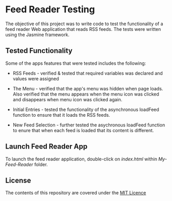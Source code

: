 # Feed Reader Testing

The objective of this project was to write code to test the functionality of a feed reader Web application that reads RSS feeds. The tests were written using the Jasmine framework.

## Tested Functionality

Some of the apps features that were tested includes the following:

* RSS Feeds - verified & tested that required variables was declared and values were assigned

*  The Menu - verified that the app's menu was hidden when page loads. Also verified that the menu appears when the menu icon was clicked and disappears when menu icon was clicked again.

* Initial Entries - tested the functionality of the asynchronous loadFeed function to ensure that it loads the RSS feeds.

* New Feed Selection - further tested the asychronous loadFeed function to enure that when each feed is loaded that its content is different. 

## Launch Feed Reader App

To launch the feed reader application, double-click on *index.html* within *My-Feed-Reader* folder.

## License

The contents of this repository are covered under the [MIT Licence](#)
